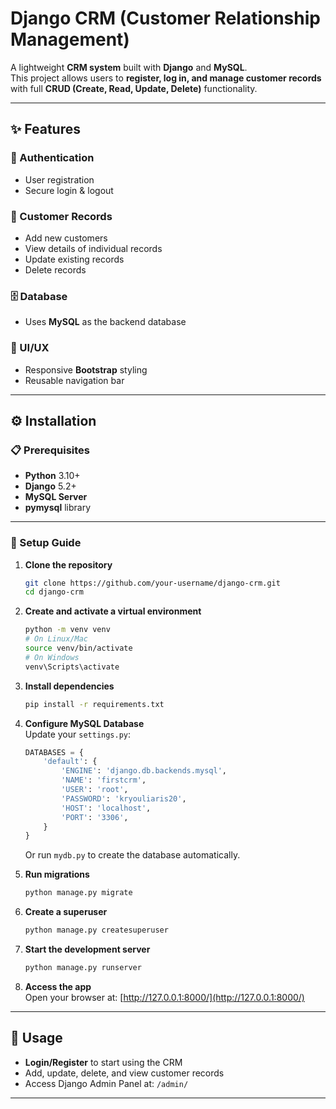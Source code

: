 # Django CRM (Customer Relationship Management)

A lightweight **CRM system** built with **Django** and **MySQL**.  
This project allows users to **register, log in, and manage customer records** with full **CRUD (Create, Read, Update, Delete)** functionality.  

---

## ✨ Features

### 🔐 Authentication
- User registration  
- Secure login & logout  

### 📂 Customer Records
- Add new customers  
- View details of individual records  
- Update existing records  
- Delete records  

### 🗄 Database
- Uses **MySQL** as the backend database  

### 🎨 UI/UX
- Responsive **Bootstrap** styling  
- Reusable navigation bar  

---

## ⚙️ Installation

### 📋 Prerequisites
- **Python** 3.10+  
- **Django** 5.2+  
- **MySQL Server**  
- **pymysql** library  

---

### 🚀 Setup Guide

1. **Clone the repository**
   ```bash
   git clone https://github.com/your-username/django-crm.git
   cd django-crm
   ```

2. **Create and activate a virtual environment**
   ```bash
   python -m venv venv
   # On Linux/Mac
   source venv/bin/activate
   # On Windows
   venv\Scripts\activate
   ```

3. **Install dependencies**
   ```bash
   pip install -r requirements.txt
   ```

4. **Configure MySQL Database**  
   Update your `settings.py`:
   ```python
   DATABASES = {
       'default': {
           'ENGINE': 'django.db.backends.mysql',
           'NAME': 'firstcrm',
           'USER': 'root',
           'PASSWORD': 'kryouliaris20',
           'HOST': 'localhost',
           'PORT': '3306',
       }
   }
   ```
   Or run `mydb.py` to create the database automatically.

5. **Run migrations**
   ```bash
   python manage.py migrate
   ```

6. **Create a superuser**
   ```bash
   python manage.py createsuperuser
   ```

7. **Start the development server**
   ```bash
   python manage.py runserver
   ```

8. **Access the app**  
   Open your browser at: [http://127.0.0.1:8000/](http://127.0.0.1:8000/)  

---

## 🎯 Usage
- **Login/Register** to start using the CRM  
- Add, update, delete, and view customer records  
- Access Django Admin Panel at: `/admin/`  

---

